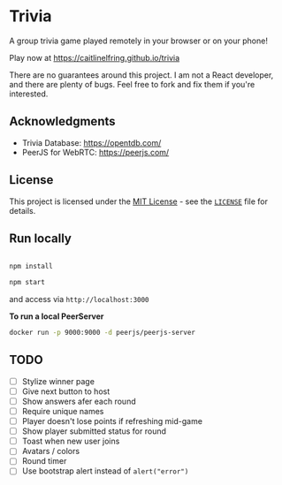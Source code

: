 # Trivia

A group trivia game played remotely in your browser or on your phone!

Play now at <https://caitlinelfring.github.io/trivia>

There are no guarantees around this project. I am not a React developer, and there are plenty of bugs. Feel free to fork and fix them if you're interested.

## Acknowledgments

* Trivia Database: <https://opentdb.com/>
* PeerJS for WebRTC: <https://peerjs.com/>

## License

This project is licensed under the [MIT License](https://opensource.org/licenses/MIT) - see the [`LICENSE`](./LICENSE) file for details.

## Run locally

```bash

npm install

npm start
```
and access via `http://localhost:3000`

**To run a local PeerServer**

```bash
docker run -p 9000:9000 -d peerjs/peerjs-server
```

## TODO

* [ ] Stylize winner page
* [ ] Give next button to host
* [ ] Show answers afer each round
* [ ] Require unique names
* [ ] Player doesn't lose points if refreshing mid-game
* [ ] Show player submitted status for round
* [ ] Toast when new user joins
* [ ] Avatars / colors
* [ ] Round timer
* [ ] Use bootstrap alert instead of `alert("error")`
